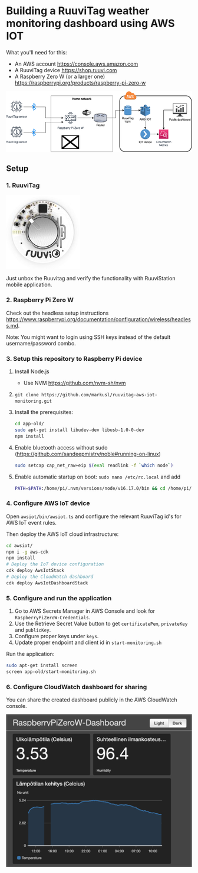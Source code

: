 # Building a RuuviTag weather monitoring dashboard using AWS IOT

What you'll need for this:

* An AWS account <https://console.aws.amazon.com>
* A RuuviTag device <https://shop.ruuvi.com>
* A Raspberry Zero W (or a larger one) <https://raspberrypi.org/products/raspberry-pi-zero-w>

![Dependency Graph](ruuvitag.drawio.png)

## Setup

### 1. RuuviTag

![Ruuvitag PCB](ruuvitag-pcb1.jpg)

Just unbox the Ruuvitag and verify the functionality with RuuviStation mobile application.

### 2. Raspberry Pi Zero W

Check out the headless setup instructions <https://www.raspberrypi.org/documentation/configuration/wireless/headless.md>.

Note: You might want to login using SSH keys instead of the default username/password combo.

### 3. Setup this repository to Raspberry Pi device

1. Install Node.js
    * Use NVM <https://github.com/nvm-sh/nvm>
2. `git clone https://github.com/markusl/ruuvitag-aws-iot-monitoring.git`
3. Install the prerequisites:

    ```sh
    cd app-old/
    sudo apt-get install libudev-dev libusb-1.0-0-dev
    npm install
    ```

4. Enable bluetooth access without sudo (<https://github.com/sandeepmistry/noble#running-on-linux>)

    ```sh
    sudo setcap cap_net_raw+eip $(eval readlink -f `which node`)
    ```

5. Enable automatic startup on boot: `sudo nano /etc/rc.local` and add

    ```sh
    PATH=$PATH:/home/pi/.nvm/versions/node/v16.17.0/bin && cd /home/pi/ruuvitag-aws-iot-monitoring/app-old && sh start-monitoring.sh &
    ```

### 4. Configure AWS IoT device

Open `awsiot/bin/awsiot.ts` and configure the relevant RuuviTag id's for AWS IoT event rules.

Then deploy the AWS IoT cloud infrastructure:

```sh
cd awsiot/
npm i -g aws-cdk
npm install
# Deploy the IoT device configuration
cdk deploy AwsIotStack
# Deploy the CloudWatch dashboard
cdk deploy AwsIotDashboardStack
```

### 5. Configure and run the application

1. Go to AWS Secrets Manager in AWS Console and look for `RaspberryPiZeroW-Credentials`.
2. Use the Retrieve Secret Value button to get `certificatePem`, `privateKey` and `publicKey`.
3. Configure proper keys under `keys`.
4. Update proper endpoint and client id in `start-monitoring.sh`

Run the application:

```sh
sudo apt-get install screen
screen app-old/start-monitoring.sh
```

### 6. Configure CloudWatch dashboard for sharing

You can share the created dashboard publicly in the AWS CloudWatch console.

![CloudWatch dashboard example](ruuvitag-cloudwatch-dashboard.png)
